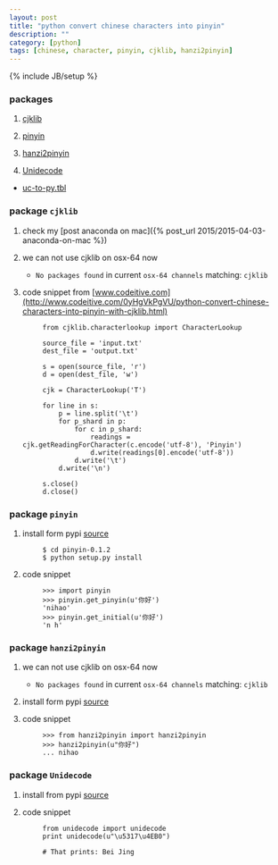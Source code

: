 ```yaml
---
layout: post
title: "python convert chinese characters into pinyin"
description: ""
category: [python]
tags: [chinese, character, pinyin, cjklib, hanzi2pinyin]
---
```

{% include JB/setup %}


### packages

1. [cjklib](https://code.google.com/p/cjklib/)

1. [pinyin](https://pypi.python.org/pypi/pinyin/0.1.2)

1. [hanzi2pinyin](https://pypi.python.org/pypi/hanzi2pinyin)

1. [Unidecode](https://pypi.python.org/pypi/Unidecode/0.04.1)

* [uc-to-py.tbl](http://www.ic.unicamp.br/~stolfi/voynich/Notes/061/uc-to-py.tbl)

### package `cjklib`

1. check my [post anaconda on mac]({% post_url 2015/2015-04-03-anaconda-on-mac %})

1. we can not use cjklib on osx-64 now

    * `No packages found` in current `osx-64 channels` matching: `cjklib`

1. code snippet from [www.codeitive.com](http://www.codeitive.com/0yHgVkPgVU/python-convert-chinese-characters-into-pinyin-with-cjklib.html)

            from cjklib.characterlookup import CharacterLookup

            source_file = 'input.txt'
            dest_file = 'output.txt'

            s = open(source_file, 'r')
            d = open(dest_file, 'w')

            cjk = CharacterLookup('T')

            for line in s:
                p = line.split('\t')
                for p_shard in p:
                    for c in p_shard:
                        readings = cjk.getReadingForCharacter(c.encode('utf-8'), 'Pinyin')
                        d.write(readings[0].encode('utf-8'))
                    d.write('\t')
                d.write('\n')

            s.close()
            d.close()

### package `pinyin`

1. install form pypi [source]((https://pypi.python.org/pypi/pinyin/0.1.2))

            $ cd pinyin-0.1.2
            $ python setup.py install

1. code snippet

            >>> import pinyin
            >>> pinyin.get_pinyin(u'你好')
            'nihao'
            >>> pinyin.get_initial(u'你好')
            'n h'

### package `hanzi2pinyin`

1. we can not use cjklib on osx-64 now

    * `No packages found` in current `osx-64 channels` matching: `cjklib`

1. install form pypi [source](https://pypi.python.org/pypi/hanzi2pinyin)

1. code snippet

            >>> from hanzi2pinyin import hanzi2pinyin
            >>> hanzi2pinyin(u"你好")
            ... nihao

### package `Unidecode`

1. install from pypi [source](https://pypi.python.org/pypi/Unidecode/0.04.1)

1. code snippet

            from unidecode import unidecode
            print unidecode(u"\u5317\u4EB0")

            # That prints: Bei Jing